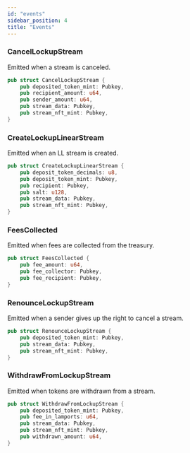 ```yaml
---
id: "events"
sidebar_position: 4
title: "Events"
---
```


### CancelLockupStream

Emitted when a stream is canceled.

```rust
pub struct CancelLockupStream {
    pub deposited_token_mint: Pubkey,
    pub recipient_amount: u64,
    pub sender_amount: u64,
    pub stream_data: Pubkey,
    pub stream_nft_mint: Pubkey,
}
```

### CreateLockupLinearStream

Emitted when an LL stream is created.

```rust
pub struct CreateLockupLinearStream {
    pub deposit_token_decimals: u8,
    pub deposit_token_mint: Pubkey,
    pub recipient: Pubkey,
    pub salt: u128,
    pub stream_data: Pubkey,
    pub stream_nft_mint: Pubkey,
}
```

### FeesCollected

Emitted when fees are collected from the treasury.

```rust
pub struct FeesCollected {
    pub fee_amount: u64,
    pub fee_collector: Pubkey,
    pub fee_recipient: Pubkey,
}
```

### RenounceLockupStream

Emitted when a sender gives up the right to cancel a stream.

```rust
pub struct RenounceLockupStream {
    pub deposited_token_mint: Pubkey,
    pub stream_data: Pubkey,
    pub stream_nft_mint: Pubkey,
}
```

### WithdrawFromLockupStream

Emitted when tokens are withdrawn from a stream.

```rust
pub struct WithdrawFromLockupStream {
    pub deposited_token_mint: Pubkey,
    pub fee_in_lamports: u64,
    pub stream_data: Pubkey,
    pub stream_nft_mint: Pubkey,
    pub withdrawn_amount: u64,
}
```
